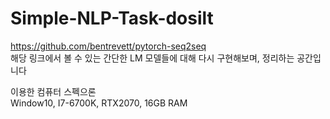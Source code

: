 # Simple-NLP-Task-dosilt

https://github.com/bentrevett/pytorch-seq2seq \
해당 링크에서 볼 수 있는 간단한 LM 모델들에 대해 다시 구현해보며, 정리하는 공간입니다

이용한 컴퓨터 스펙으론 \
Window10, I7-6700K, RTX2070, 16GB RAM
